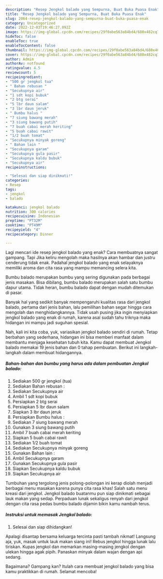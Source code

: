 ```yaml
---
description: "Resep Jengkol balado yang Sempurna, Buat Buka Puasa Enak"
title: "Resep Jengkol balado yang Sempurna, Buat Buka Puasa Enak"
slug: 2064-resep-jengkol-balado-yang-sempurna-buat-buka-puasa-enak
category: Uncategorized
date: 2022-12-03T19:46:27.092Z
image: https://img-global.cpcdn.com/recipes/29f0abe563a84bd4/680x482cq70/jengkol-balado-foto-resep-utama.jpg
hideToc: false
enableToc: true
enableTocContent: false
thumbnail: https://img-global.cpcdn.com/recipes/29f0abe563a84bd4/680x482cq70/jengkol-balado-foto-resep-utama.jpg
cover: https://img-global.cpcdn.com/recipes/29f0abe563a84bd4/680x482cq70/jengkol-balado-foto-resep-utama.jpg
author: Admin
authorAv: notfound
ratingvalue: 4.5
reviewcount: 5
recipeingredient:
- "500 gr jengkol tua"
- " Bahan rebusan "
- "Secukupnya air"
- "1 sdt kopi bubuk"
- "2 btg serai"
- "5 lbr daun salam"
- "3 lbr daun jeruk"
- " Bumbu halus "
- "7 siung bawang merah"
- "3 siung bawang putih"
- "7 buah cabai merah keriting"
- "5 buah cabai rawit"
- "1/2 buah tomat"
- "Secukupnya minyak goreng"
- " Bahan lain "
- "Secukupnya garam"
- "Secukupnya gula pasir"
- "Secukupnya kaldu bubuk"
- "Secukupnya air"
recipeinstructions:

- "Selesai dan siap dinikmati!"
categories:
- Resep
tags:
- jengkol
- balado

katakunci: jengkol balado 
nutrition: 300 calories
recipecuisine: Indonesian
preptime: "PT32M"
cooktime: "PT49M"
recipeyield: "4"
recipecategory: Dinner

---
```



Lagi mencari ide resep jengkol balado yang enak? Cara membuatnya sangat gampang. Tapi Jika keliru mengolah maka hasilnya akan hambar dan justru cenderung tidak enak. Padahal jengkol balado yang enak selayaknya memiliki aroma dan cita rasa yang mampu memancing selera kita.


Bumbu balado merupakan bumbu yang sering digunakan pada berbagai jenis masakan. Bisa dibilang, bumbu balado merupakan salah satu bumbu dapur utama. Tidak heran, bumbu balado dapat dengan mudah ditemukan di pasar.

Banyak hal yang sedikit banyak mempengaruhi kualitas rasa dari jengkol balado, pertama dari jenis bahan, lalu pemilihan bahan segar hingga cara mengolah dan menghidangkannya. Tidak usah pusing jika ingin menyiapkan jengkol balado yang enak di rumah, karena asal sudah tahu triknya maka hidangan ini mampu jadi suguhan spesial.


Nah, kali ini kita coba, yuk, variasikan jengkol balado sendiri di rumah. Tetap berbahan yang sederhana, hidangan ini bisa memberi manfaat dalam membantu menjaga kesehatan tubuh kita. Kamu dapat membuat Jengkol balado memakai 19 jenis bahan dan 0 tahap pembuatan. Berikut ini langkah-langkah dalam membuat hidangannya.

<!--inarticleads1-->

##### Bahan-bahan dan bumbu yang harus ada dalam pembuatan Jengkol balado:

1. Sediakan 500 gr jengkol (tua)
1. Sediakan  Bahan rebusan :
1. Sediakan Secukupnya air
1. Ambil 1 sdt kopi bubuk
1. Persiapkan 2 btg serai
1. Persiapkan 5 lbr daun salam
1. Siapkan 3 lbr daun jeruk
1. Persiapkan  Bumbu halus :
1. Sediakan 7 siung bawang merah
1. Gunakan 3 siung bawang putih
1. Ambil 7 buah cabai merah keriting
1. Siapkan 5 buah cabai rawit
1. Sediakan 1/2 buah tomat
1. Sediakan Secukupnya minyak goreng
1. Gunakan  Bahan lain :
1. Ambil Secukupnya garam
1. Gunakan Secukupnya gula pasir
1. Siapkan Secukupnya kaldu bubuk
1. Siapkan Secukupnya air


Tumbuhan yang tergolong jenis polong-polongan ini kerap diolah menjadi berbagai menu masakan karena punya cita rasa khas! Salah satu menu kreasi dari jengkol. Jengkol balado buatanmu pun siap dinikmati sebagai lauk makan yang sedap. Perpaduan lunak sekaligus renyah dari jengkol dengan cita rasa pedas bumbu balado dijamin bikin kamu nambah terus. 

<!--inarticleads2-->

##### Instruksi untuk memasak Jengkol balado:


1. Selesai dan siap dihidangkan!

Apalagi disantap bersama keluarga tercinta pasti tambah nikmat! Langsung aja, yuk, masak untuk lauk makan siang ini! Rebus jengkol hingga lunak lalu tiriskan. Kupas jengkol dan memarkan masing-masing jengkol dengan ulekan hingga agak pipih. Panaskan minyak dalam wajan dengan api sedang. 

Bagaimana? Gampang kan? Itulah cara membuat jengkol balado yang bisa kamu praktikkan di rumah. Selamat mencoba!
